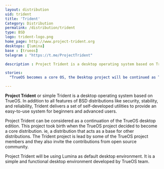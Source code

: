 ```yaml
---
layout: distribution
uid: trident
title: 'Trident'
Category: Distribution
permalink: /distribution/trident
type: BSD
logo: trident-logo.png
home_page: http://www.project-trident.org
desktops: [lumina]
base : [trueos]
telegram : "https://t.me/ProjectTrident"

description : Project Trident is a desktop operating system based on TrueOS. In addition to all capabilities from regular BSD releases, it provides a set of tools to make life easier.

stories:
  "TrueOS becomes a core OS, the Desktop project will be continued as Trident" : "http://open-source-feed.blogspot.com/2018/06/trueos-is-becoming-core-operating-system.html"

---
```


**Project Trident** or simple Trident is a desktop operating system based on TrueOS. In addition to all features of BSD distributions like security, stability, and reliability, Trident delivers a set of self-developed utilities to provide an easy-to-use system for beginners and advanced users.

Project Trident can be considered as a continuation of the TrueOS desktop edition. This project took birth when the TrueOS project decided to become a core distribution. ie, a distribution that acts as a base for other distributions. The Trident project is lead by some of the TrueOS project members and they also invite the contributions from open source community.

Project Trident will be using Lumina as default desktop environment. It is a simple and functional desktop environment developed by TrueOS team.